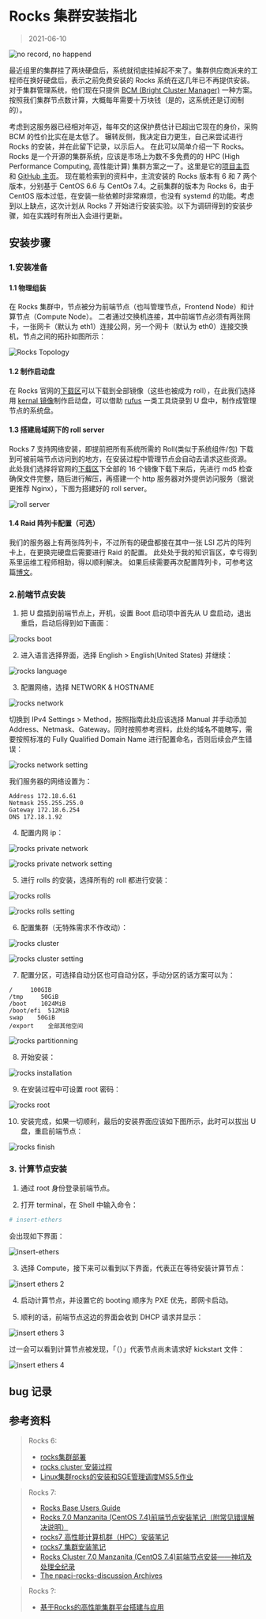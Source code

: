 # Rocks 集群安装指北

> 2021-06-10

![no record, no happend](../img/record-happend.jpeg)

最近组里的集群挂了两块硬盘后，系统就彻底挂掉起不来了。集群供应商派来的工程师在换好硬盘后，表示之前免费安装的 Rocks 系统在这几年已不再提供安装。
对于集群管理系统，他们现在只提供 [BCM (Bright Cluster Manager)](https://www.brightcomputing.com/brightclustermanager) 一种方案。
按照我们集群节点数计算，大概每年需要十万块钱（是的，这系统还是订阅制的）。

考虑到这服务器已经相对年迈，每年交的这保护费估计已超出它现在的身价，采购 BCM 的性价比实在是太低了。
辗转反侧，我决定自力更生，自己来尝试进行 Rocks 的安装，并在此留下记录，以示后人。
在此可以简单介绍一下 Rocks。Rocks 是一个开源的集群系统，应该是市场上为数不多免费的的 HPC (High Performance Computing, 高性能计算) 集群方案之一了。这里是它的[项目主页](http://www.rocksclusters.org/) 和 [GitHub 主页](https://github.com/rocksclusters)。
现在能检索到的资料中，主流安装的 Rocks 版本有 6 和 7 两个版本，分别基于 CentOS 6.6 与 CentOs 7.4。之前集群的版本为 Rocks 6，由于 CentOS 版本过低，在安装一些依赖时非常麻烦，也没有 systemd 的功能。考虑到以上缺点，这次计划从 Rocks 7 开始进行安装实验。以下为调研得到的安装步骤，如在实践时有所出入会进行更新。

## 安装步骤

### 1.安装准备

#### 1.1 物理组装

在 Rocks 集群中，节点被分为前端节点（也叫管理节点，Frontend Node）和计算节点（Compute Node）。
二者通过交换机连接，其中前端节点必须有两张网卡，一张网卡（默认为 eth1）连接公网，另一个网卡（默认为 eth0）连接交换机，节点之间的拓扑如图所示：

![Rocks Topology](../img/rocks-topo.png)

#### 1.2 制作启动盘

在 Rocks 官网的[下载区](http://www.rocksclusters.org/downloads/2017-12-01-download-rocks-7-0-manzanita.html)可以下载到全部镜像（这些也被成为 roll），在此我们选择用 [kernal 镜像](http://central-7-0-x86-64.rocksclusters.org/isos/kernel-7.0-0.x86_64.disk1.iso)制作启动盘，可以借助 [rufus](https://rufus.ie/en_US/) 一类工具烧录到 U 盘中，制作成管理节点的系统盘。

#### 1.3 搭建局域网下的 roll server

Rocks 7 支持网络安装，即提前把所有系统所需的 Roll(类似于系统组件/包) 下载到可被前端节点访问到的地方，在安装过程中管理节点会自动去请求这些资源。
此处我们选择将官网的[下载区](http://www.rocksclusters.org/downloads/2017-12-01-download-rocks-7-0-manzanita.html)下全部的 16 个镜像下载下来后，先进行 md5 检查确保文件完整，随后进行解压，再搭建一个 http 服务器对外提供访问服务（据说更推荐 Nginx），下图为搭建好的 roll server。

![roll server](../img/roll-server.png)

#### 1.4 Raid 阵列卡配置（可选）

我们的服务器上有两张阵列卡，不过所有的硬盘都接在其中一张 LSI 芯片的阵列卡上，在更换完硬盘后需要进行 Raid 的配置。
此处处于我的知识盲区，幸亏得到系里运维工程师相助，得以顺利解决。
如果后续需要再次配置阵列卡，可参考这篇[博文](https://www.yeboyzq.com/yingjianweihu/942.html)。

### 2.前端节点安装

1. 把 U 盘插到前端节点上，开机，设置 Boot 启动项中首先从 U 盘启动，退出重启，启动后得到如下画面：

![rocks boot](../img/rocks-boot.webp)

2. 进入语言选择界面，选择 English > English(United States) 并继续：

![rocks language](../img/rocks-language.webp)

3. 配置网络，选择 NETWORK & HOSTNAME

![rocks network](../img/rocks-network.webp)

切换到 IPv4 Settings > Method，按照指南此处应该选择 Manual 并手动添加 Address、Netmask、Gateway。同时按照参考资料，此处的域名不能瞎写，需要按照标准的 Fully Qualified Domain Name 进行配置命名，否则后续会产生错误：

![rocks network setting](../img/rocks-network-setting.webp)

我们服务器的网络设置为：
```
Address 172.18.6.61
Netmask 255.255.255.0
Gateway 172.18.6.254
DNS 172.18.1.92
```

4. 配置内网 ip：

![rocks private network](../img/rocks-private-network.webp)
   
![rocks private network setting](../img/rocks-private-network-setting.webp)

5. 进行 rolls 的安装，选择所有的 roll 都进行安装：

![rocks rolls](../img/rocks-rolls.webp)

![rocks rolls setting](../img/rocks-rolls-setting.webp)

6. 配置集群（无特殊需求不作改动）：

![rocks cluster](../img/rocks-cluster.webp)

![rocks cluster setting](../img/rocks-cluster-setting.webp)

7. 配置分区，可选择自动分区也可自动分区，手动分区的话方案可以为：

```
/     100GIB
/tmp     50GiB
/boot    1024MiB
/boot/efi  512MiB
swap    50GiB
/export    全部其他空间
```

![rocks partitionning](../img/rocks-partitioning.png)

8. 开始安装：

![rocks installation](../img/rocks-installation.webp)

9. 在安装过程中可设置 root 密码：

![rocks root](../img/rocks-root.png)

10. 安装完成，如果一切顺利，最后的安装界面应该如下图所示，此时可以拔出 U 盘，重启前端节点：

![rocks finish](../img/rocks-finish.png)


### 3. 计算节点安装

1. 通过 root 身份登录前端节点。

2. 打开 terminal，在 Shell 中输入命令：

```bash
# insert-ethers
```

会出现如下界面：

![insert-ethers](../img/insert-ethers-1.png)

3. 选择 Compute，接下来可以看到以下界面，代表正在等待安装计算节点：

![insert ethers 2](../img/insert-ethers-2.png)

4. 启动计算节点，并设置它的 booting 顺序为 PXE 优先，即网卡启动。

5. 顺利的话，前端节点这边的界面会收到 DHCP 请求并显示：

![insert ethers 3](../img/insert-ethers-3.png)

过一会可以看到计算节点被发现，「（）」代表节点尚未请求好 kickstart 文件：

![insert ethers 4](../img/insert-ethers-4.png)

## bug 记录



## 参考资料

> Rocks 6:
> - [rocks集群部署](https://blog.51cto.com/wenzengliu/1871118)
> - [rocks cluster 安装过程](https://blog.whatsroot.xyz/2017/05/08/rocks-install/)
> - [Linux集群rocks的安装和SGE管理调度MS5.5作业](http://muchong.com/t-4547872-1)

> Rocks 7:
> - [Rocks Base Users Guide](http://central-7-0-x86-64.rocksclusters.org/roll-documentation/base/7.0/index.html)
> - [Rocks 7.0 Manzanita (CentOS 7.4)前端节点安装笔记（附常见错误解决说明）](https://www.jianshu.com/p/9e03ff1a6d30)
> - [rocks7 高性能计算机群（HPC）安装笔记](https://zhuanlan.zhihu.com/p/166168966)
> - [rocks7 集群安装笔记](https://www.omicsclass.com/article/1399)
> - [Rocks Cluster 7.0 Manzanita (CentOS 7.4)前端节点安装——神坑及处理全纪录](http://bbs.keinsci.com/thread-19823-1-1.html)
> - [The npaci-rocks-discussion Archives](https://lists.sdsc.edu/pipermail/npaci-rocks-discussion/)

> Rocks ?:
> - [基于Rocks的高性能集群平台搭建与应用](http://manu46.magtech.com.cn/ces/CN/article/downloadArticleFile.do?attachType=PDF&id=8940)